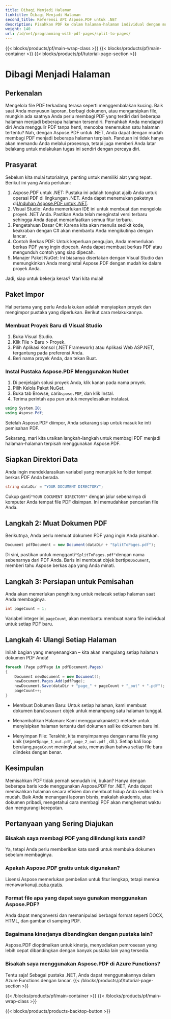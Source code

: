 ```yaml
---
title: Dibagi Menjadi Halaman
linktitle: Dibagi Menjadi Halaman
second_title: Referensi API Aspose.PDF untuk .NET
description: Pisahkan PDF ke dalam halaman-halaman individual dengan mudah menggunakan Aspose.PDF for .NET dengan tutorial lengkap ini. Panduan langkah demi langkah disertakan.
weight: 140
url: /id/net/programming-with-pdf-pages/split-to-pages/
---
```


{{< blocks/products/pf/main-wrap-class >}}
{{< blocks/products/pf/main-container >}}
{{< blocks/products/pf/tutorial-page-section >}}

# Dibagi Menjadi Halaman

## Perkenalan

Mengelola file PDF terkadang terasa seperti menggembalakan kucing. Baik saat Anda menyusun laporan, berbagi dokumen, atau mengarsipkan file, mungkin ada saatnya Anda perlu membagi PDF yang terdiri dari beberapa halaman menjadi beberapa halaman tersendiri. Pernahkah Anda mendapati diri Anda menggulir PDF tanpa henti, mencoba menemukan satu halaman tertentu? Nah, dengan Aspose.PDF untuk .NET, Anda dapat dengan mudah membagi PDF menjadi beberapa halaman terpisah. Panduan ini tidak hanya akan memandu Anda melalui prosesnya, tetapi juga memberi Anda latar belakang untuk melakukan tugas ini sendiri dengan percaya diri.

## Prasyarat

Sebelum kita mulai tutorialnya, penting untuk memiliki alat yang tepat. Berikut ini yang Anda perlukan:

1. Aspose.PDF untuk .NET: Pustaka ini adalah tongkat ajaib Anda untuk operasi PDF di lingkungan .NET. Anda dapat menemukan paketnya di[Unduhan Aspose.PDF untuk .NET](https://releases.aspose.com/pdf/net/).
2. Visual Studio: Anda memerlukan IDE ini untuk membuat dan mengelola proyek .NET Anda. Pastikan Anda telah menginstal versi terbaru sehingga Anda dapat memanfaatkan semua fitur terbaru.
3. Pengetahuan Dasar C#: Karena kita akan menulis sedikit kode, keakraban dengan C# akan membantu Anda mengikutinya dengan lancar.
4. Contoh Berkas PDF: Untuk keperluan pengujian, Anda memerlukan berkas PDF yang ingin dipecah. Anda dapat membuat berkas PDF atau mengunduh contoh yang siap dipecah.
5. Manajer Paket NuGet: Ini biasanya disertakan dengan Visual Studio dan memungkinkan Anda menginstal Aspose.PDF dengan mudah ke dalam proyek Anda.

Jadi, siap untuk bekerja keras? Mari kita mulai!

## Paket Impor

Hal pertama yang perlu Anda lakukan adalah menyiapkan proyek dan mengimpor pustaka yang diperlukan. Berikut cara melakukannya.

### Membuat Proyek Baru di Visual Studio

1. Buka Visual Studio.
2. Klik File > Baru > Proyek.
3. Pilih Aplikasi Konsol (.NET Framework) atau Aplikasi Web ASP.NET, tergantung pada preferensi Anda.
4. Beri nama proyek Anda, dan tekan Buat.

### Instal Pustaka Aspose.PDF Menggunakan NuGet

1. Di penjelajah solusi proyek Anda, klik kanan pada nama proyek.
2. Pilih Kelola Paket NuGet.
3.  Buka tab Browse, cari`Aspose.PDF`, dan klik Instal.
4. Terima perintah apa pun untuk menyelesaikan instalasi.

```csharp
using System.IO;
using Aspose.Pdf;
```

Setelah Aspose.PDF diimpor, Anda sekarang siap untuk masuk ke inti pemisahan PDF.

Sekarang, mari kita uraikan langkah-langkah untuk membagi PDF menjadi halaman-halaman terpisah menggunakan Aspose.PDF.

## Siapkan Direktori Data

Anda ingin mendeklarasikan variabel yang menunjuk ke folder tempat berkas PDF Anda berada.

```csharp
string dataDir = "YOUR DOCUMENT DIRECTORY";
```

 Cukup ganti`"YOUR DOCUMENT DIRECTORY"` dengan jalur sebenarnya di komputer Anda tempat file PDF disimpan. Ini memudahkan pencarian file Anda.

## Langkah 2: Muat Dokumen PDF

Berikutnya, Anda perlu memuat dokumen PDF yang ingin Anda pisahkan.

```csharp
Document pdfDocument = new Document(dataDir + "SplitToPages.pdf");
```

 Di sini, pastikan untuk mengganti`"SplitToPages.pdf"`dengan nama sebenarnya dari PDF Anda. Baris ini membuat objek bertipe`Document`, memberi tahu Aspose berkas apa yang Anda minati.

## Langkah 3: Persiapan untuk Pemisahan

Anda akan memerlukan penghitung untuk melacak setiap halaman saat Anda membaginya. 

```csharp
int pageCount = 1;
```

 Variabel integer ini,`pageCount`, akan membantu membuat nama file individual untuk setiap PDF baru.

## Langkah 4: Ulangi Setiap Halaman

Inilah bagian yang menyenangkan – kita akan mengulang setiap halaman dokumen PDF Anda!

```csharp
foreach (Page pdfPage in pdfDocument.Pages)
{
    Document newDocument = new Document();
    newDocument.Pages.Add(pdfPage);
    newDocument.Save(dataDir + "page_" + pageCount + "_out" + ".pdf");
    pageCount++;
}
```

-  Membuat Dokumen Baru: Untuk setiap halaman, kami membuat dokumen baru`Document` objek untuk menampung satu halaman tunggal.
  
-  Menambahkan Halaman: Kami menggunakan`Add()` metode untuk menyisipkan halaman tertentu dari dokumen asli ke dokumen baru ini.

-  Menyimpan File: Terakhir, kita menyimpannya dengan nama file yang unik (seperti`page_1_out.pdf`, `page_2_out.pdf` , dll.). Setiap kali loop berulang,`pageCount` meningkat satu, memastikan bahwa setiap file baru diindeks dengan benar. 

## Kesimpulan

Memisahkan PDF tidak pernah semudah ini, bukan? Hanya dengan beberapa baris kode menggunakan Aspose.PDF for .NET, Anda dapat memisahkan halaman secara efisien dan membuat hidup Anda sedikit lebih mudah. Baik Anda menangani laporan bisnis, makalah akademis, atau dokumen pribadi, mengetahui cara membagi PDF akan menghemat waktu dan mengurangi kerepotan.

## Pertanyaan yang Sering Diajukan

### Bisakah saya membagi PDF yang dilindungi kata sandi?
Ya, tetapi Anda perlu memberikan kata sandi untuk membuka dokumen sebelum membaginya.

### Apakah Aspose.PDF gratis untuk digunakan?
 Lisensi Aspose memerlukan pembelian untuk fitur lengkap, tetapi mereka menawarkan[uji coba gratis](https://releases.aspose.com/).

### Format file apa yang dapat saya gunakan menggunakan Aspose.PDF?
Anda dapat mengonversi dan memanipulasi berbagai format seperti DOCX, HTML, dan gambar di samping PDF.

### Bagaimana kinerjanya dibandingkan dengan pustaka lain?
Aspose.PDF dioptimalkan untuk kinerja, menyediakan pemrosesan yang lebih cepat dibandingkan dengan banyak pustaka lain yang tersedia.

### Bisakah saya menggunakan Aspose.PDF di Azure Functions?
Tentu saja! Sebagai pustaka .NET, Anda dapat menggunakannya dalam Azure Functions dengan lancar.
{{< /blocks/products/pf/tutorial-page-section >}}

{{< /blocks/products/pf/main-container >}}
{{< /blocks/products/pf/main-wrap-class >}}

{{< blocks/products/products-backtop-button >}}
